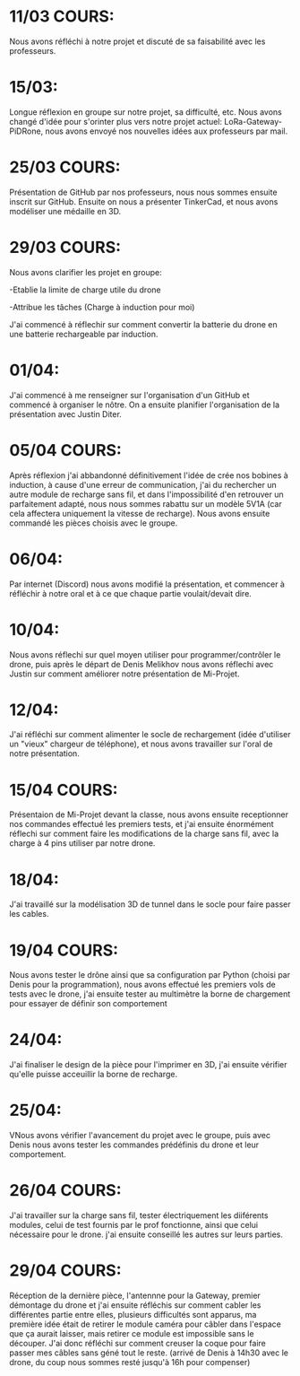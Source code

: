 # 11/03 COURS:
Nous avons réfléchi à notre projet et discuté de sa faisabilité avec les professeurs.

# 15/03: 
Longue réflexion en groupe sur notre projet, sa difficulté, etc. Nous avons changé d'idée pour s'orinter plus vers notre projet actuel: LoRa-Gateway-PiDRone, nous avons envoyé nos nouvelles idées aux professeurs par mail.

# 25/03 COURS:
Présentation de GitHub par nos professeurs, nous nous sommes ensuite inscrit sur GitHub. 
Ensuite on nous a présenter TinkerCad, et nous avons modéliser une médaille en 3D.

# 29/03 COURS:
Nous avons clarifier les projet en groupe:

-Etablie la limite de charge utile du drone

-Attribue les tâches (Charge à induction pour moi)

J'ai commencé à réflechir sur comment convertir la batterie du drone en une batterie rechargeable par induction.

# 01/04:
J'ai commencé à me renseigner sur l'organisation d'un GitHub et commencé à organiser le nôtre. 
On a ensuite planifier l'organisation de la présentation avec Justin Diter.

# 05/04 COURS:
Après réflexion j'ai abbandonné définitivement l'idée de crée nos bobines à induction, à cause d'une erreur de communication, j'ai du rechercher un autre module de recharge sans fil, et dans l'impossibilité d'en retrouver un parfaitement adapté, nous nous sommes rabattu sur un modèle 5V1A (car cela affectera uniquement la vitesse de recharge).
Nous avons ensuite commandé les pièces choisis avec le groupe.

# 06/04:
Par internet (Discord) nous avons modifié la présentation, et commencer à réfléchir à notre oral et à ce que chaque partie voulait/devait dire.

# 10/04:
Nous avons réflechi sur quel moyen utiliser pour programmer/contrôler le drone, puis après le départ de Denis Melikhov nous avons réflechi avec Justin sur comment améliorer notre présentation de Mi-Projet.

# 12/04:
J'ai réfléchi sur comment alimenter le socle de rechargement (idée d'utiliser un "vieux" chargeur de téléphone), et nous avons travailler sur l'oral de notre présentation.

# 15/04 COURS:
Présentaion de Mi-Projet devant la classe, nous avons ensuite receptionner nos commandes effectué les premiers tests, et j'ai ensuite énormément réflechi sur comment faire les modifications de la charge sans fil, avec la charge à 4 pins utiliser par notre drone.

# 18/04:
J'ai travaillé sur la modélisation 3D de tunnel dans le socle pour faire passer les cables.

# 19/04 COURS:
Nous avons tester le drône ainsi que sa configuration par Python (choisi par Denis pour la programmation), nous avons effectué les premiers vols de tests avec le drone, j'ai ensuite tester au multimètre la borne de chargement pour essayer de définir son comportement 

# 24/04:
J'ai finaliser le design de la pièce pour l'imprimer en 3D, j'ai ensuite vérifier qu'elle puisse acceuillir la borne de recharge.

# 25/04:
VNous avons vérifier l'avancement du projet avec le groupe, puis avec Denis nous avons tester les commandes prédéfinis du drone et leur comportement.

# 26/04 COURS:
J'ai travailler sur la charge sans fil, tester électriquement les diiférents modules, celui de test fournis par le prof fonctionne, ainsi que celui nécessaire pour le drone. j'ai ensuite conseillé les autres sur leurs parties.

# 29/04 COURS:
Réception de la dernière pièce, l'antennne pour la Gateway, premier démontage du drone et j'ai ensuite réfléchis sur comment cabler les différentes partie entre elles, plusieurs difficultés sont apparus, ma première idée était de retirer le module caméra pour câbler dans l'espace que ça aurait laisser, mais retirer ce module est impossible sans le découper. J'ai donc réfléchi sur comment creuser la coque pour faire passer mes câbles sans géné tout le reste. (arrivé de Denis à 14h30 avec le drone, du coup nous sommes resté jusqu'à 16h pour compenser)
